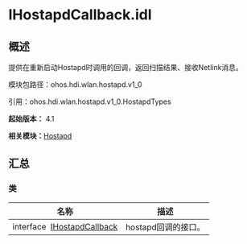 # IHostapdCallback.idl


## 概述

提供在重新启动Hostapd时调用的回调，返回扫描结果、接收Netlink消息。

模块包路径：ohos.hdi.wlan.hostapd.v1_0

引用：ohos.hdi.wlan.hostapd.v1_0.HostapdTypes

**起始版本：** 4.1

**相关模块：**[Hostapd](_hostapd.md)


## 汇总


### 类

| 名称 | 描述 | 
| -------- | -------- |
| interface&nbsp;&nbsp;[IHostapdCallback](interface_i_hostapd_callback.md) | hostapd回调的接口。  | 
